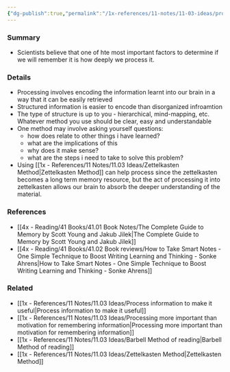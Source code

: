 ```yaml
---
{"dg-publish":true,"permalink":"/1x-references/11-notes/11-03-ideas/process-information-deeply-by-having-a-structured-note-system/","title":"Process information deeply by having a structured note system","dgShowBacklinks":false}
---
```



### Summary
- Scientists believe that one of hte most important factors to determine if we will remember it is how deeply we process it.

### Details
- Processing involves encoding the information learnt into our brain in a way that it can be easily retrieved
- Structured information is easier to encode than disorganized infroamtion
- The type of structure is up to you - hierarchical, mind-mapping, etc. Whatever method you use should be clear, easy and understandable
- One method may involve asking yourself questions:
	- how does relate to other things i have learned?
	- what are the implications of this
	- why does it make sense?
	- what are the steps i need to take to solve this problem?
- Using [[1x - References/11 Notes/11.03 Ideas/Zettelkasten Method\|Zettelkasten Method]] can help process since the zettelkasten becomes a long term memory resource, but the act of processing it into zettelkasten allows our brain to absorb the deeper understanding of the material.

### References
- [[4x - Reading/41 Books/41.01 Book Notes/The Complete Guide to Memory by Scott Young and Jakub Jilek\|The Complete Guide to Memory by Scott Young and Jakub Jilek]] 
- [[4x - Reading/41 Books/41.02 Book reviews/How to Take Smart Notes - One Simple Technique to Boost Writing Learning and Thinking - Sonke Ahrens\|How to Take Smart Notes - One Simple Technique to Boost Writing Learning and Thinking - Sonke Ahrens]]

### Related
- [[1x - References/11 Notes/11.03 Ideas/Process information to make it useful\|Process information to make it useful]]
- [[1x - References/11 Notes/11.03 Ideas/Processing more important than motivation for remembering information\|Processing more important than motivation for remembering information]]
- [[1x - References/11 Notes/11.03 Ideas/Barbell Method of reading\|Barbell Method of reading]]
- [[1x - References/11 Notes/11.03 Ideas/Zettelkasten Method\|Zettelkasten Method]]



